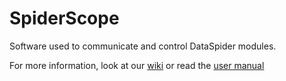 SpiderScope
===========

Software used to communicate and control DataSpider modules.

For more information, look at our [wiki](https://github.com/pcDataSpider/SpiderScope/wiki) or read the [user manual](http://pcdataspider.com/assets/datasheets/SpiderScope-Manual.pdf)
